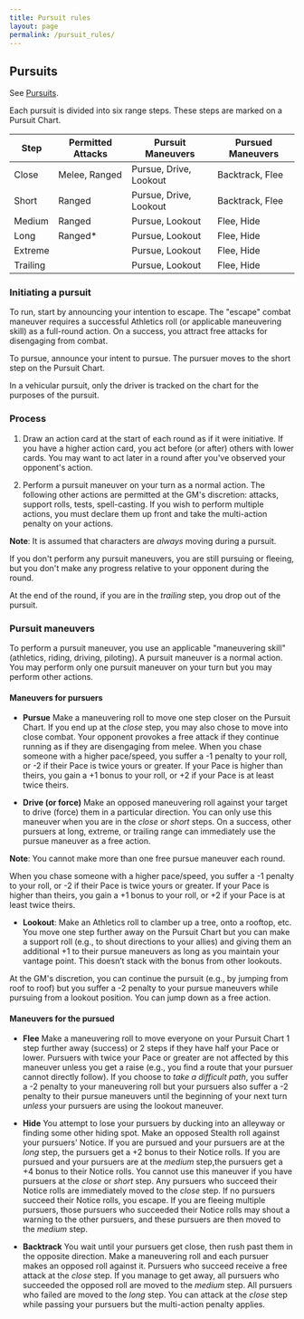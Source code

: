 ```yaml
---
title: Pursuit rules 
layout: page
permalink: /pursuit_rules/
---
```


## Pursuits
See [Pursuits](http://savage-stuff.blogspot.com/2017/08/situational-rule-pursuits.html).

Each pursuit is divided into six range steps.
These steps are marked on a Pursuit Chart.

| Step | Permitted Attacks | Pursuit Maneuvers | Pursued Maneuvers |
| - | - | - | - |
| Close | Melee, Ranged | Pursue, Drive, Lookout | Backtrack, Flee  |
| Short | Ranged | Pursue, Drive, Lookout  | Backtrack, Flee |
| Medium | Ranged | Pursue, Lookout | Flee, Hide |
| Long | Ranged* | Pursue, Lookout  | Flee, Hide |
| Extreme |  | Pursue, Lookout | Flee, Hide |
| Trailing |  | Pursue, Lookout | Flee, Hide |



### Initiating a pursuit

To run, start by announcing your intention to escape.
The "escape" combat maneuver requires a successful Athletics roll (or applicable maneuvering skill) as a full-round action.
On a success, you attract free attacks for disengaging from combat.

To pursue, announce your intent to pursue.
The pursuer moves to the short step on the Pursuit Chart.

In a vehicular pursuit, only the driver is tracked on the chart for the purposes of the pursuit.

### Process

1. Draw an action card at the start of each round as if it were initiative.
If you have a higher action card, you act before (or after) others with lower cards.
You may want to act later in a round after you've observed your opponent's action.

2. Perform a pursuit maneuver on your turn as a normal action. 
The following other actions are permitted at the GM's discretion: 
attacks, support rolls, tests, spell-casting. 
If you wish to perform multiple actions, you must declare them up front and take the multi-action penalty on your actions.

**Note**: It is assumed that characters are _always_ moving during a pursuit.

If you don't perform any pursuit maneuvers, you are still pursuing or fleeing, 
but you don't make any progress relative to your opponent during the round.

At the end of the round, if you are in the _trailing_ step, you drop out of the pursuit.

### Pursuit maneuvers

To perform a pursuit maneuver, you use an applicable "maneuvering skill" (athletics, riding, driving, piloting).
A pursuit maneuver is a normal action.
You may perform only one pursuit maneuver on your turn but you may perform other actions.

#### Maneuvers for pursuers

* **Pursue** Make a maneuvering roll to move one step closer on the Pursuit Chart. 
If you end up at the _close_ step, you may also chose to move into close combat.
Your opponent provokes a free attack if they continue running as if they are disengaging from melee. 
When you chase someone with a higher pace/speed, 
you suffer a -1 penalty to your roll, or -2 if their Pace is twice yours or greater. 
If your Pace is higher than theirs, you gain a +1 bonus to your roll, or +2 if your Pace is at least twice theirs.

* **Drive (or force)** Make an opposed maneuvering roll against your target to drive (force) them in a particular direction. 
You can only use this maneuver when you are in the _close_ or _short_ steps.
On a success, other pursuers at long, extreme, or trailing range can immediately use the pursue maneuver as a free action.

**Note**: You cannot make more than one free pursue maneuver each round. 

When you chase someone with a higher pace/speed, 
you suffer a -1 penalty to your roll, or -2 if their Pace is twice yours or greater. 
If your Pace is higher than theirs, you gain a +1 bonus to your roll, or +2 if your Pace is at least twice theirs.

* **Lookout**: Make an Athletics roll to clamber up a tree, onto a rooftop, etc. 
You move one step further away on the Pursuit Chart but you can make a support roll (e.g., to shout directions to your allies)
and giving them an additional +1 to their pursue maneuvers as long as you maintain your vantage point.
This doesn’t stack with the bonus from other lookouts. 

At the GM's discretion, you can continue the pursuit (e.g., by jumping from roof to roof) but 
you suffer a -2 penalty to your pursue maneuvers while pursuing from a lookout position. 
You can jump down as a free action.



#### Maneuvers for the pursued

* **Flee** Make a maneuvering roll to move everyone on your Pursuit Chart 1 step further away (success) 
or 2 steps if they have half your Pace or lower. 
Pursuers with twice your Pace or greater are not affected by this maneuver unless you get a raise 
(e.g., you find a route that your pursuer cannot directly follow). 
If you choose to _take a difficult path_, you suffer a -2 penalty to your maneuvering roll but 
your pursuers also suffer a -2 penalty to their pursue maneuvers until the beginning of your next turn 
_unless_ your pursuers are using the lookout maneuver.

* **Hide** You attempt to lose your pursuers by ducking into an alleyway or finding some other hiding spot. 
Make an opposed Stealth roll against your pursuers' Notice. 
If you are pursued and your pursuers are at the _long_ step, the pursuers get a +2 bonus to their Notice rolls.
If you are pursued and your pursuers are at the _medium_ step,the pursuers get a +4 bonus to their Notice rolls. 
You cannot use this maneuver if you have pursuers at the _close_ or _short_ step. 
Any pursuers who succeed their Notice rolls are immediately moved to the _close_ step.
If no pursuers succeed their Notice rolls, you escape. 
If you are fleeing multiple pursuers, those pursuers who succeeded their Notice rolls may shout a warning to the other pursuers, 
and these pursuers are then moved to the _medium_ step.

* **Backtrack** You wait until your pursuers get close, then rush past them in the opposite direction. 
Make a maneuvering roll and each pursuer makes an opposed roll against it.
Pursuers who succeed receive a free attack at the _close_ step. 
If you manage to get away, all pursuers who succeeded the opposed roll are moved to the _medium_ step. 
All pursuers who failed are moved to the _long_ step. 
You can attack at the _close_ step while passing your pursuers but the multi-action penalty applies.


